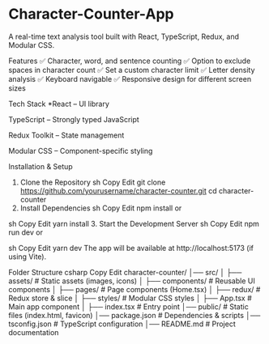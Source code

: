 # Character-Counter-App
A real-time text analysis tool built with React, TypeScript, Redux, and Modular CSS.

Features
✅ Character, word, and sentence counting
✅ Option to exclude spaces in character count
✅ Set a custom character limit
✅ Letter density analysis
✅ Keyboard navigable
✅ Responsive design for different screen sizes

Tech Stack
*React – UI library

TypeScript – Strongly typed JavaScript

Redux Toolkit – State management

Modular CSS – Component-specific styling

Installation & Setup
1. Clone the Repository
sh
Copy
Edit
git clone https://github.com/yourusername/character-counter.git
cd character-counter
2. Install Dependencies
sh
Copy
Edit
npm install
or

sh
Copy
Edit
yarn install
3. Start the Development Server
sh
Copy
Edit
npm run dev
or

sh
Copy
Edit
yarn dev
The app will be available at http://localhost:5173 (if using Vite).

Folder Structure
csharp
Copy
Edit
character-counter/
│── src/
│   ├── assets/              # Static assets (images, icons)
│   ├── components/          # Reusable UI components
│   ├── pages/               # Page components (Home.tsx)
│   ├── redux/               # Redux store & slice
│   ├── styles/              # Modular CSS styles
│   ├── App.tsx              # Main app component
│   ├── index.tsx            # Entry point
│── public/                  # Static files (index.html, favicon)
│── package.json             # Dependencies & scripts
│── tsconfig.json            # TypeScript configuration
│── README.md                # Project documentation
